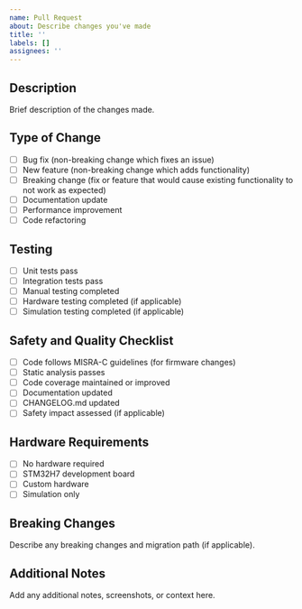 ```yaml
---
name: Pull Request
about: Describe changes you've made
title: ''
labels: []
assignees: ''
---
```


## Description
Brief description of the changes made.

## Type of Change
- [ ] Bug fix (non-breaking change which fixes an issue)
- [ ] New feature (non-breaking change which adds functionality)
- [ ] Breaking change (fix or feature that would cause existing functionality to not work as expected)
- [ ] Documentation update
- [ ] Performance improvement
- [ ] Code refactoring

## Testing
- [ ] Unit tests pass
- [ ] Integration tests pass
- [ ] Manual testing completed
- [ ] Hardware testing completed (if applicable)
- [ ] Simulation testing completed (if applicable)

## Safety and Quality Checklist
- [ ] Code follows MISRA-C guidelines (for firmware changes)
- [ ] Static analysis passes
- [ ] Code coverage maintained or improved
- [ ] Documentation updated
- [ ] CHANGELOG.md updated
- [ ] Safety impact assessed (if applicable)

## Hardware Requirements
- [ ] No hardware required
- [ ] STM32H7 development board
- [ ] Custom hardware
- [ ] Simulation only

## Breaking Changes
Describe any breaking changes and migration path (if applicable).

## Additional Notes
Add any additional notes, screenshots, or context here.
